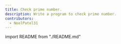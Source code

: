 ```yaml
---
title: Check prime number.
description: Write a program to check prime number.
contributors:
  - NeelPatel31
---
```


import README from "./README.md"

<README />